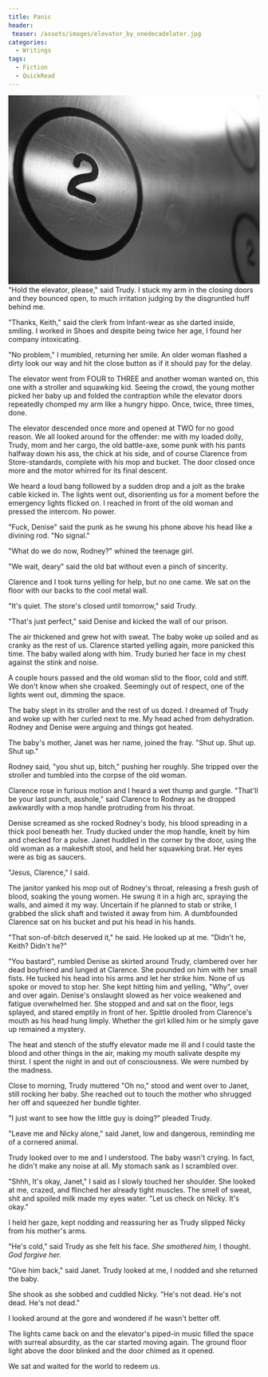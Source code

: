 ```yaml
---
title: Panic
header:
 teaser: /assets/images/elevator_by_onedecadelater.jpg
categories:
  - Writings
tags:
  - Fiction
  - QuickRead
---
```

<img src="/assets/images/elevator_by_onedecadelater.jpg">"Hold the elevator, please," said Trudy. I stuck my arm in the closing doors and they bounced open, to much irritation judging by the disgruntled huff behind me.

"Thanks, Keith," said the clerk from Infant-wear as she darted inside, smiling. I worked in Shoes and despite being twice her age, I found her company intoxicating.

"No problem," I mumbled, returning her smile. An older woman flashed a dirty look our way and hit the close button as if it should pay for the delay.

The elevator went from FOUR to THREE and another woman wanted on, this one with a stroller and squawking kid. Seeing the crowd, the young mother picked her baby up and folded the contraption while the elevator doors repeatedly chomped my arm like a hungry hippo. Once, twice, three times, done.

The elevator descended once more and opened at TWO for no good reason. We all looked around for the offender: me with my loaded dolly, Trudy, mom and her cargo, the old battle-axe, some punk with his pants halfway down his ass, the chick at his side, and of course Clarence from Store-standards, complete with his mop and bucket. The door closed once more and the motor whirred for its final descent.

We heard a loud bang followed by a sudden drop and a jolt as the brake cable kicked in. The lights went out, disorienting us for a moment before the emergency lights flicked on. I reached in front of the old woman and pressed the intercom. No power.

"Fuck, Denise" said the punk as he swung his phone above his head like a divining rod. "No signal."

"What do we do now, Rodney?" whined the teenage girl.

"We wait, deary" said the old bat without even a pinch of sincerity.

Clarence and I took turns yelling for help, but no one came. We sat on the floor with our backs to the cool metal wall.

"It's quiet. The store's closed until tomorrow," said Trudy.

"That's just perfect," said Denise and kicked the wall of our prison.

The air thickened and grew hot with sweat. The baby woke up soiled and as cranky as the rest of us. Clarence started yelling again, more panicked this time. The baby wailed along with him. Trudy buried her face in my chest against the stink and noise.

A couple hours passed and the old woman slid to the floor, cold and stiff. We don't know when she croaked. Seemingly out of respect, one of the lights went out, dimming the space.

The baby slept in its stroller and the rest of us dozed. I dreamed of Trudy and woke up with her curled next to me. My head ached from dehydration. Rodney and Denise were arguing and things got heated.

The baby's mother, Janet was her name, joined the fray. "Shut up. Shut up. Shut up."

Rodney said, "you shut up, bitch," pushing her roughly. She tripped over the stroller and tumbled into the corpse of the old woman.

Clarence rose in furious motion and I heard a wet thump and gurgle. "That'll be your last punch, asshole," said Clarence to Rodney as he dropped awkwardly with a mop handle protruding from his throat.

Denise screamed as she rocked Rodney's body, his blood spreading in a thick pool beneath her. Trudy ducked under the mop handle, knelt by him and checked for a pulse. Janet huddled in the corner by the door, using the old woman as a makeshift stool, and held her squawking brat. Her eyes were as big as saucers.

"Jesus, Clarence," I said.

The janitor yanked his mop out of Rodney's throat, releasing a fresh gush of blood, soaking the young women. He swung it in a high arc, spraying the walls, and aimed it my way. Uncertain if he planned to stab or strike, I grabbed the slick shaft and twisted it away from him. A dumbfounded Clarence sat on his bucket and put his head in his hands.

"That son-of-bitch deserved it," he said. He looked up at me. "Didn't he, Keith? Didn't he?"

"You bastard", rumbled Denise as skirted around Trudy, clambered over her dead boyfriend and lunged at Clarence. She pounded on him with her small fists. He tucked his head into his arms and let her strike him. None of us spoke or moved to stop her. She kept hitting him and yelling, "Why", over and over again. Denise's onslaught slowed as her voice weakened and fatigue overwhelmed her. She stopped and and sat on the floor, legs splayed, and stared emptily in front of her. Spittle drooled from Clarence's mouth as his head hung limply. Whether the girl killed him or he simply gave up remained a mystery.

The heat and stench of the stuffy elevator made me ill and I could taste the blood and other things in the air, making my mouth salivate despite my thirst. I spent the night in and out of consciousness. We were numbed by the madness.

Close to morning, Trudy muttered "Oh no," stood and went over to Janet, still rocking her baby. She reached out to touch the mother who shrugged her off and squeezed her bundle tighter.

"I just want to see how the little guy is doing?" pleaded Trudy.

"Leave me and Nicky alone," said Janet, low and dangerous, reminding me of a cornered animal.

Trudy looked over to me and I understood. The baby wasn't crying. In fact, he didn't make any noise at all. My stomach sank as I scrambled over.

"Shhh, It's okay, Janet," I said as I slowly touched her shoulder. She looked at me, crazed, and flinched her already tight muscles. The smell of sweat, shit and spoiled milk made my eyes water. "Let us check on Nicky. It's okay."

I held her gaze, kept nodding and reassuring her as Trudy slipped Nicky from his mother's arms.

"He's cold," said Trudy as she felt his face. *She smothered him,* I thought. *God forgive her.*

"Give him back," said Janet. Trudy looked at me, I nodded and she returned the baby.

She shook as she sobbed and cuddled Nicky. "He's not dead. He's not dead. He's not dead."

I looked around at the gore and wondered if he wasn't better off.

The lights came back on and the elevator's piped-in music filled the space with surreal absurdity, as the car started moving again. The ground floor light above the door blinked and the door chimed as it opened.

We sat and waited for the world to redeem us.